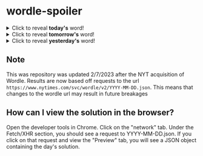# wordle-spoiler

<details>
  <summary>Click to reveal <b>today's</b> word!</summary>
  <br>
  <b> slope </b>
</details>

<details>
  <summary>Click to reveal <b>tomorrow's</b> word!</summary>
  <br>
  <b> grace </b>
</details>

<details>
  <summary>Click to reveal <b>yesterday's</b> word!</summary>
  <br>
  <b> touch </b>
</details>

## Note
This was repository was updated 2/7/2023 after the NYT acquisition of Wordle. Results are now based off requests to the url `https://www.nytimes.com/svc/wordle/v2/YYYY-MM-DD.json`. This means that changes to the wordle url may result in future breakages

## How can I view the solution in the browser?
Open the developer tools in Chrome. Click on the "network" tab. Under the Fetch/XHR section, you should see a request to YYYY-MM-DD.json. If you click on that request and view the "Preview" tab, you will see a JSON object containing the day's solution.